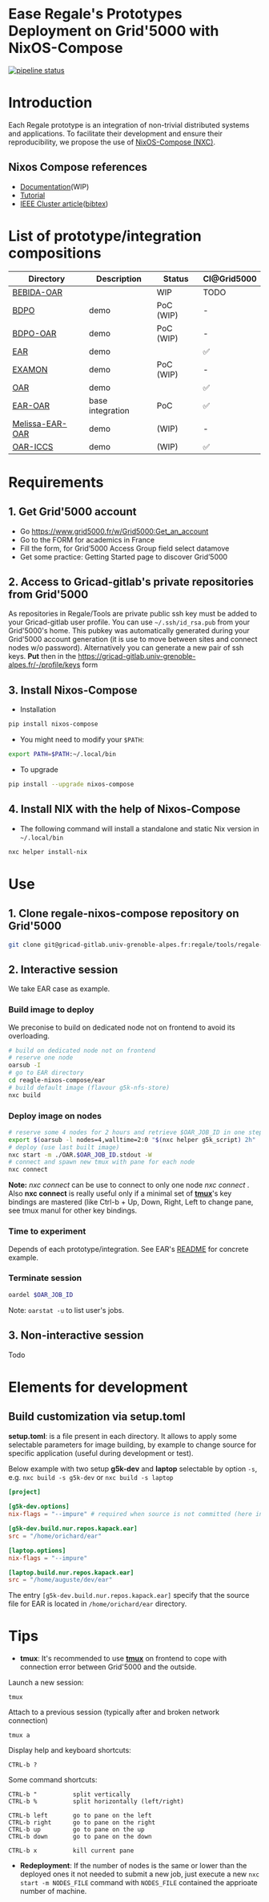 
Ease Regale's Prototypes Deployment on Grid'5000 with NixOS-Compose
===================================================================

[![pipeline status](https://gricad-gitlab.univ-grenoble-alpes.fr/regale/tools/regale-nixos-compose/badges/main/pipeline.svg)](https://gricad-gitlab.univ-grenoble-alpes.fr/regale/tools/regale-nixos-compose/-/commits/main)

# Introduction
Each Regale prototype is an integration of non-trivial distributed systems and applications.
To facilitate their development and ensure their reproducibility, we propose the use of
[NixOS-Compose (NXC)](https://github.com/oar-team/nixos-compose).

## Nixos Compose references
- [Documentation](https://nixos-compose.gitlabpages.inria.fr/nixos-compose/)(WIP)
- [Tutorial](https://nixos-compose.gitlabpages.inria.fr/tuto-nxc/)
- [IEEE Cluster article](https://hal.archives-ouvertes.fr/hal-03723771)([bibtex](https://hal.archives-ouvertes.fr/hal-03723771v1/bibtex))

# List of prototype/integration compositions
| Directory                    | Description      | Status    | CI@Grid5000 |
|------------------------------|------------------|-----------|------------------|
| [BEBIDA-OAR](bebida/README.md) |              | WIP       | TODO             |
| [BDPO](bdpo/README.md)       | demo             | PoC (WIP) | -                |
| [BDPO-OAR](bdpo-oar/README.md) | demo           | PoC (WIP) | -                |
| [EAR](ear/README.md)         | demo             |        |  :white_check_mark:  |
| [EXAMON](examon/README.md)   | demo             | PoC (WIP) | -                |
| [OAR](oar/README.md)         | demo             |        |  :white_check_mark:  |
| [EAR-OAR](ear-oar/README.md) | base integration | PoC       | :white_check_mark:  |
| [Melissa-EAR-OAR](melissa-ear-oar/README.md)   | demo             | (WIP) | -                |
| [OAR-ICCS](oar-iccs/README.md)   | demo             | (WIP) |  :white_check_mark:  |

# Requirements

## 1. Get Grid'5000 account
 - Go https://www.grid5000.fr/w/Grid5000:Get_an_account
 - Go to the FORM for academics in France
 - Fill the form, for Grid’5000 Access Group field select datamove
 - Get some practice: 
   Getting Started page to discover Grid’5000
## 2. Access to Gricad-gitlab's private repositories from Grid'5000
As repositories in Regale/Tools are private public ssh key must be added to your Gricad-gitlab user profile.
You can use `~/.ssh/id_rsa.pub` from your Grid'5000's home. This pubkey was automatically generated during your Grid'5000 account generation (it is use to move between sites and connect nodes w/o password).
Alternatively you can generate a new pair of ssh keys. **Put** then in the https://gricad-gitlab.univ-grenoble-alpes.fr/-/profile/keys form
## 3. Install Nixos-Compose
 - Installation
 ```bash
 pip install nixos-compose
 ```
 - You might need to modify your `$PATH`:
 ```bash
 export PATH=$PATH:~/.local/bin
  ```
 - To upgrade
 ```bash
 pip install --upgrade nixos-compose
 ```
 ## 4. Install NIX with the help of Nixos-Compose
 - The following command will install a standalone and static Nix version in `~/.local/bin`
 ```bash
 nxc helper install-nix
 ```
# Use
## 1. Clone regale-nixos-compose repository on Grid'5000

```bash
git clone git@gricad-gitlab.univ-grenoble-alpes.fr:regale/tools/regale-nixos-compose.git
```
## 2. Interactive session
We take EAR case as example.

### Build image to deploy
We preconise to build on dedicated node not on frontend to avoid its overloading. 
```bash
# build on dedicated node not on frontend 
# reserve one node
oarsub -I
# go to EAR directory
cd reagle-nixos-compose/ear
# build default image (flavour g5k-nfs-store)
nxc build
```

### Deploy image on nodes

```bash
# reserve some 4 nodes for 2 hours and retrieve $OAR_JOB_ID in one step
export $(oarsub -l nodes=4,walltime=2:0 "$(nxc helper g5k_script) 2h" | grep OAR_JOB_ID)
# deploy (use last built image)
nxc start -m ./OAR.$OAR_JOB_ID.stdout -W
# connect and spawn new tmux with pane for each node
nxc connect
```
**Note:** *nxc connect* can be use to connect to only one node *nxc connect <node>*. Also **nxc connect** is really useful only if a minimal set of **[tmux](https://github.com/tmux/tmux/wiki/Getting-Started)**'s key bindings are mastered (like Ctrl-b + Up, Down, Right, Left to change pane, see tmux manul for other key bindings.

### Time to experiment
Depends of each prototype/integration.
See EAR's [README](ear/README.md) for concrete example.

### Terminate session
```bash
oardel $OAR_JOB_ID
```
Note: `oarstat -u` to list user's jobs.

## 3. Non-interactive session
Todo

# Elements for development

## Build customization via setup.toml

**setup.toml**: is a file present in each directory. It allows to apply some selectable parameters for image building, by example to change source for specific application (useful during development or test).

Below example with two setup **g5k-dev** and **laptop** selectable by option `-s`, e.g. `nxc build -s g5k-dev` or `nxc build -s laptop` 

```toml
[project]
    
[g5k-dev.options]
nix-flags = "--impure" # required when source is not committed (here in /home/orichard/ear)

[g5k-dev.build.nur.repos.kapack.ear]
src = "/home/orichard/ear"

[laptop.options]
nix-flags = "--impure"

[laptop.build.nur.repos.kapack.ear]
src = "/home/auguste/dev/ear"
```
The entry `[g5k-dev.build.nur.repos.kapack.ear]` specify that the source file for EAR is located in `/home/orichard/ear` directory.



# Tips

- **tmux**: It's recommended to use **[tmux](https://github.com/tmux/tmux/wiki/Getting-Started)** on frontend to cope with connection error between Grid'5000 and the outside.

Launch a new session:

    tmux

Attach to a previous session (typically after and broken network connection)
    
    tmux a

Display help and keyboard shortcuts:

    CTRL-b ?

Some command shortcuts:

    CTRL-b "          split vertically 
    CTRL-b %          split horizontally (left/right)

    CTRL-b left       go to pane on the left
    CTRL-b right      go to pane on the right 
    CTRL-b up         go to pane on the up 
    CTRL-b down       go to pane on the down 

    CTRL-b x          kill current pane


- **Redeployment**: If the number of nodes is the same or lower than the deployed ones it not needed to submit a new job, just execute a new `nxc start -m NODES_FILE` command with `NODES_FILE` contained the apprioate number of machine.
